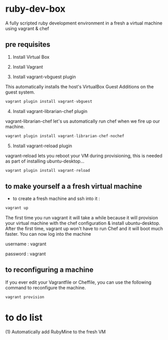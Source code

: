# ruby-dev-box
A fully scripted ruby development environment in a fresh a virtual machine using vagrant & chef

## pre requisites
1. Install Virtual Box
2. Install Vagrant


3. Install vagrant-vbguest plugin

This  automatically installs the host's VirtualBox Guest Additions on the guest system.
```javascript
vagrant plugin install vagrant-vbguest
```


4. Install vagrant-librarian-chef plugin

vagrant-librarian-chef let's us automatically run chef when we fire up our machine.
```javascript
vagrant plugin install vagrant-librarian-chef-nochef
```


5. Install vagrant-reload plugin

vagrant-reload lets you reboot your VM during provisioning, this is needed as part of installing ubuntu-desktop...

```javascript
vagrant plugin install vagrant-reload
```

## to make yourself a  a fresh virtual machine
- to create a fresh machine and ssh into it :
```javascript
vagrant up

```
The first time you run vagrant it  will take a while because it will provision your virtual machine with the chef configuration & install ubuntu-desktop. After the first time, vagrant up won't have to run Chef and it will boot much faster.
You can now log into the machine 

username : vagrant

password : vagrant

## to reconfiguring a machine
If you ever edit your Vagrantfile or Cheffile, you can use the following command to reconfigure the machine.

```javascript
vagrant provision
```

# to do list
(1) Automatically add RubyMine to the fresh VM
